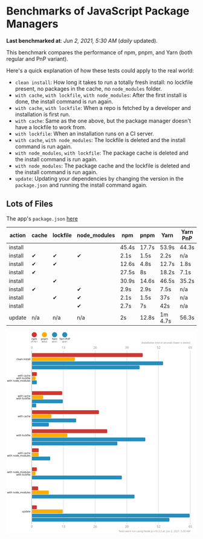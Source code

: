 # Benchmarks of JavaScript Package Managers

**Last benchmarked at**: _Jun 2, 2021, 5:30 AM_ (_daily_ updated).

This benchmark compares the performance of npm, pnpm, and Yarn (both regular and PnP variant).

Here's a quick explanation of how these tests could apply to the real world:

- `clean install`: How long it takes to run a totally fresh install: no lockfile present, no packages in the cache, no `node_modules` folder.
- `with cache`, `with lockfile`, `with node_modules`: After the first install is done, the install command is run again.
- `with cache`, `with lockfile`: When a repo is fetched by a developer and installation is first run.
- `with cache`: Same as the one above, but the package manager doesn't have a lockfile to work from.
- `with lockfile`: When an installation runs on a CI server.
- `with cache`, `with node_modules`: The lockfile is deleted and the install command is run again.
- `with node_modules`, `with lockfile`: The package cache is deleted and the install command is run again.
- `with node_modules`: The package cache and the lockfile is deleted and the install command is run again.
- `update`: Updating your dependencies by changing the version in the `package.json` and running the install command again.

## Lots of Files

The app's `package.json` [here](https://github.com/pnpm/pnpm.github.io/blob/main/benchmarks/fixtures/alotta-files/package.json)

| action  | cache | lockfile | node_modules| npm | pnpm | Yarn | Yarn PnP |
| ---     | ---   | ---      | ---         | --- | ---  | ---  | ---      |
| install |       |          |             | 45.4s | 17.7s | 53.9s | 44.3s |
| install | ✔     | ✔        | ✔           | 2.1s | 1.5s | 2.2s | n/a |
| install | ✔     | ✔        |             | 12.6s | 4.8s | 12.7s | 1.8s |
| install | ✔     |          |             | 27.5s | 8s | 18.2s | 7.1s |
| install |       | ✔        |             | 30.9s | 14.6s | 46.5s | 35.2s |
| install | ✔     |          | ✔           | 2.9s | 2.9s | 7.5s | n/a |
| install |       | ✔        | ✔           | 2.1s | 1.5s | 37s | n/a |
| install |       |          | ✔           | 2.7s | 7s | 42s | n/a |
| update  | n/a   | n/a      | n/a         | 2s | 12.8s | 1m 4.7s | 56.3s |

![Graph of the alotta-files results](../../static/img/benchmarks/alotta-files.svg)